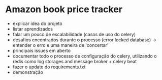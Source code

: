 # Amazon book price tracker

- explicar idea do projeto
- listar aprendizados 
- falar um pouco de escalabilidade (casos de uso do celery) 
- desafios encontrados durante o processo (error locked database) -> entender o erro e uma maneira de 'concertar'
- principais issues em aberto 
- documentar todo o processo de configuração do celery, utilizando o redis como log storages and message broker + celery beat 
- fazer o update do requirements.txt
- demonstração 